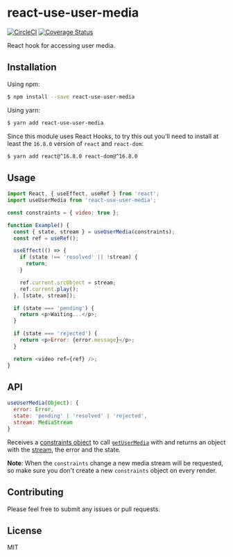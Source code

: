 # react-use-user-media

[![CircleCI](https://circleci.com/gh/bsonntag/react-use-user-media.svg?style=svg)](https://circleci.com/gh/bsonntag/react-use-user-media)
[![Coverage Status](https://coveralls.io/repos/github/bsonntag/react-use-user-media/badge.svg?branch=master)](https://coveralls.io/github/bsonntag/react-use-user-media?branch=master)

React hook for accessing user media.

## Installation

Using npm:

```sh
$ npm install --save react-use-user-media
```

Using yarn:

```sh
$ yarn add react-use-user-media
```

Since this module uses React Hooks, to try this out you'll need to install at least
the `16.8.0` version of `react` and `react-dom`:

```sh
$ yarn add react@^16.8.0 react-dom@^16.8.0
```

## Usage

```js
import React, { useEffect, useRef } from 'react';
import useUserMedia from 'react-use-user-media';

const constraints = { video: true };

function Example() {
  const { state, stream } = useUserMedia(constraints);
  const ref = useRef();

  useEffect(() => {
    if (state !== 'resolved' || !stream) {
      return;
    }

    ref.current.srcObject = stream;
    ref.current.play();
  }, [state, stream]);

  if (state === 'pending') {
    return <p>Waiting...</p>;
  }

  if (state === 'rejected') {
    return <p>Error: {error.message}</p>;
  }

  return <video ref={ref} />;
}
```

## API

```js
useUserMedia(Object): {
  error: Error,
  state: 'pending' | 'resolved' | 'rejected',
  stream: MediaStream
}
```

Receives a [constraints object](https://developer.mozilla.org/en-US/docs/Web/API/MediaStreamConstraints)
to call [`getUserMedia`](https://developer.mozilla.org/en-US/docs/Web/API/MediaDevices/getUserMedia)
with and returns an object with the [stream](https://developer.mozilla.org/en-US/docs/Web/API/MediaStream/MediaStream),
the error and the state.

**Note**: When the `constraints` change a new media stream will be requested,
so make sure you don't create a new `constraints` object on every render.

## Contributing

Please feel free to submit any issues or pull requests.

## License

MIT
